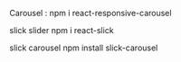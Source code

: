 Carousel :
npm i react-responsive-carousel

slick slider
npm i react-slick

slick carousel
npm install slick-carousel